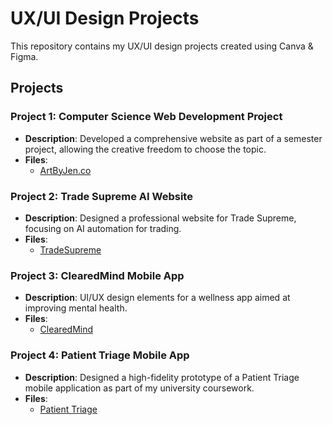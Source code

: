 # UX/UI Design Projects

This repository contains my UX/UI design projects created using Canva & Figma.

## Projects

### Project 1: Computer Science Web Development Project 
- **Description**: Developed a comprehensive website as part of a semester project, allowing the creative freedom to choose the topic.
- **Files**: 
  - [ArtByJen.co](https://github.com/jenxtembon/UX-UI-Designs/blob/main/ArtByJen.co%20Project/ArtByJen.co.html)

### Project 2: Trade Supreme AI Website
- **Description**: Designed a professional website for Trade Supreme, focusing on AI automation for trading.
- **Files**: 
  - [TradeSupreme](https://www.canva.com/design/DAGAoM5yoH4/WeBH-U1N-p4qZrBbUPlbWg/edit?utm_content=DAGAoM5yoH4&utm_campaign=designshare&utm_medium=link2&utm_source=sharebutton)

### Project 3: ClearedMind Mobile App
- **Description**: UI/UX design elements for a wellness app aimed at improving mental health.
- **Files**:
  - [ClearedMind](https://www.figma.com/proto/I9N0io7azBR2Dup7u13t8a/Cleared-Mind?node-id=0-1&t=Y54936xr3Sk96o4s-1)

### Project 4: Patient Triage Mobile App
- **Description**: Designed a high-fidelity prototype of a Patient Triage mobile application as part of my university coursework. 
- **Files**: 
  - [Patient Triage](https://www.figma.com/proto/oKFSJQdKR9o4eyZgEp1kpj/Patient-Triage?page-id=0%3A1&node-id=99-24&node-type=frame&viewport=17%2C286%2C0.24&t=o8P5HAXj4AqSVsIB-1&scaling=scale-down&content-scaling=fixed&starting-point-node-id=1%3A733)
  

